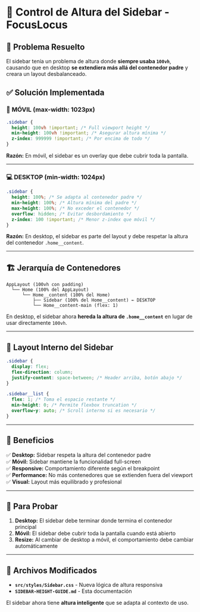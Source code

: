 # 📱 Control de Altura del Sidebar - FocusLocus

## 🎯 Problema Resuelto

El sidebar tenía un problema de altura donde **siempre usaba `100vh`**, causando que en desktop **se extendiera más allá del contenedor padre** y creara un layout desbalanceado.

## ✅ Solución Implementada

### 📱 **MÓVIL (max-width: 1023px)**

```css
.sidebar {
  height: 100vh !important; /* Full viewport height */
  min-height: 100vh !important; /* Asegurar altura mínima */
  z-index: 999999 !important; /* Por encima de todo */
}
```

**Razón:** En móvil, el sidebar es un overlay que debe cubrir toda la pantalla.

---

### 💻 **DESKTOP (min-width: 1024px)**

```css
.sidebar {
  height: 100%; /* Se adapta al contenedor padre */
  min-height: 100%; /* Altura mínima del padre */
  max-height: 100%; /* No exceder el contenedor */
  overflow: hidden; /* Evitar desbordamiento */
  z-index: 100 !important; /* Menor z-index que móvil */
}
```

**Razón:** En desktop, el sidebar es parte del layout y debe respetar la altura del contenedor `.home__content`.

---

## 🏗️ Jerarquía de Contenedores

```
AppLayout (100vh con padding)
  └── Home (100% del AppLayout)
      └── Home__content (100% del Home)
          ├── Sidebar (100% del Home__content) ← DESKTOP
          └── Home__content-main (flex: 1)
```

En desktop, el sidebar ahora **hereda la altura de `.home__content`** en lugar de usar directamente `100vh`.

---

## 🎨 Layout Interno del Sidebar

```css
.sidebar {
  display: flex;
  flex-direction: column;
  justify-content: space-between; /* Header arriba, botón abajo */
}

.sidebar__list {
  flex: 1; /* Toma el espacio restante */
  min-height: 0; /* Permite flexbox truncation */
  overflow-y: auto; /* Scroll interno si es necesario */
}
```

---

## 🔧 Beneficios

✅ **Desktop:** Sidebar respeta la altura del contenedor padre  
✅ **Móvil:** Sidebar mantiene la funcionalidad full-screen  
✅ **Responsive:** Comportamiento diferente según el breakpoint  
✅ **Performance:** No más contenedores que se extienden fuera del viewport  
✅ **Visual:** Layout más equilibrado y profesional

---

## 🧪 Para Probar

1. **Desktop:** El sidebar debe terminar donde termina el contenedor principal
2. **Móvil:** El sidebar debe cubrir toda la pantalla cuando está abierto
3. **Resize:** Al cambiar de desktop a móvil, el comportamiento debe cambiar automáticamente

---

## 📝 Archivos Modificados

- **`src/styles/Sidebar.css`** - Nueva lógica de altura responsiva
- **`SIDEBAR-HEIGHT-GUIDE.md`** - Esta documentación

El sidebar ahora tiene **altura inteligente** que se adapta al contexto de uso.
